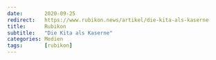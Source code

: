 ```yaml
---
date:       2020-09-25
redirect:   https://www.rubikon.news/artikel/die-kita-als-kaserne
title:      Rubikon
subtitle:   "Die Kita als Kaserne"
categories: Medien
tags:       [rubikon]
---
```

